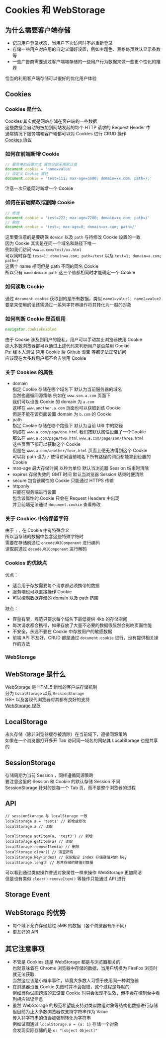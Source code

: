 # Cookies 和 WebStorage

## 为什么需要客户端存储
* 记录用户登录状态，当用户下次访问时不必重新登录
* 存储一些用户对应用的自定义偏好设置，例如主题色、表格每页默认显示条数等
* 一些广告商需要通过客户端端存储的一些用户行为数据来做一些更个性化的推荐

恰当的利用客户端存储可以很好的优化用户体验

## Cookies

### Cookies 是什么
Cookies 其实就是网站存储在客户端的一些数据  
这些数据会自动的被加到网站发起的每个 HTTP 请求的 Request Header 中  
通常情况下服务端和客户端都可以对 Cookies 进行 CRUD 操作  
[Cookies 协议](https://tools.ietf.org/html/rfc6265#section-5.2.1)

### 如何在前端新增 Cookie
```js
// 最简单的设置方式 属性全部采用默认值
document.cookie = 'name=value'
// 自定义 Cookie 属性
document.cookie = 'test=111; max-age=3600; domain=xx.com; path=/;'
```
注意一次只能同时新增一个 Cookie

### 如何在前端修改或删除 Cookie
```js
// 修改
document.cookie = 'test=222; max-age=7200; domain=xx.com; path=/'
// 删除
document.cookie = 'test=; max-age=0; domain=xx.com; path=/'
```
这里要注意的是要确保 `domain` 以及 `path` 与待修改 Cookie 设置的一致  
因为 Cookie 其实是在同一个域名和路径下唯一  
例如我们访问 `www.a.com/test/xx.html`  
可以同时存在 `test=1; domain=a.com; path=/test` 以及 `test=1; domain=a.com; path=/`  
这俩个 name 相同但是 path 不同的同名 Cookie  
所以只有 `name` `domain` `path` 这三个值都相同时才能确定一个 Cookie

### 如何读取 Cookie
通过 `document.cookie` 获取到的是所有数据，类似 `name1=value1; name2=value2`  
要拿来使用的话还需通过一系列字符串操作将其转化为一般的对象

### 如何判断 Cookie 是否启用
```js
navigator.cookieEnabled
```
由于 Cookie 涉及到用户的隐私，用户可以手动禁止浏览器使用 Cookie  
绝大多数浏览器都可以通过上述代码来判断用户是否禁用 Cookie  
Ps: 经本人测试 禁用 Cookie 后 Github 淘宝 等都无法正常访问  
应该现在大多数用户都不会去禁用 Cookie

### 关于 Cookies 的属性
* domain  
指定 Cookie 存储在哪个域名下 默认为当前服务器的域名  
当然也遵循同源策略 例如在 `www.son.a.com` 页面下    
我们可以设置 Cookie 的 domain 为 `a.com`  
这样在 `www.another.a.com` 页面也可以获取到该 Cookie  
但是不能在该页面设置 domain 为 `b.com` 的 Cookie
* path  
指定 Cookie 存储在哪个路径下 默认为当前 URI 中的路径  
例如在 `www.a.com/page/one.html` 我们按默认属性设置了一个Cookie  
那么在 `www.a.com/page/two.html` `www.a.com/page/son/three.html`  
这些页面下都可以获取这个 Cookie  
但是在 `www.a.com/another/four.html` 页面上便无法得到这个 Cookie  
可以将 path 设为 `/` 使得访问当前域名下所有路径的网页都能拿到设置的 Cookie
* max-age 最大存储时间 以秒为单位 默认当浏览器 Session 结束时清除
* expires 存储失效的 GMT 时间 默认当浏览器 Session 结束时便清除
* secure 包含该属性的 Cookie 只能通过 HTTPS 传输
* httponly  
只能在服务端进行设置  
包含该属性的 Cookie 只会在 Request Headers 中出现  
并且前端无法通过 `document.cookie` 查看修改

### 关于 Cookies 中的保留字符
由于 `;` `,` 在 Cookie 中有特殊含义  
所以当存储的数据中包含这些特殊字符时  
需要在存储前通过 `encodeURIComponent` 进行编码  
读取前通过 `decodeURIComponent` 进行解码

### Cookies 的优缺点
优点：
* 适合用于存放需要每个请求都必须携带的数据
* 服务端也可以直接操作 Cookie
* 可以控制数据存储的 domain 以及 path 范围

缺点：
* 容量有限，规范只要求每个域名下最低提供 4kb 的存储空间
* 每次请求都会携带，如果存放了大量不必要的数据很显然会影响页面性能
* 不安全，永远不要在 Cookie 中存放用户的敏感数据
* 前端 API 不友好，CRUD 都是通过 `document.cookie` 进行，没有提供相关操作的方法

### WebStorage

## WebStorage 是什么
WebStorage 是 HTML5 新增的客户端存储机制  
分为 `LocalStorage` 以及 `SessionStorage`  
IE8+ 以及各现代浏览器对其都有良好的支持  
[WebStorage 规范](https://html.spec.whatwg.org/multipage/webstorage.html#storage)

## LocalStorage
永久存储（除非浏览器缓存被清除）在当前域下，遵循同源策略  
如果在一个浏览器打开多开 Tab 访问同一域名的网站其 LocalStorage 也是共享的

## SessionStorage
存储周期为当前 Session ，同样遵循同源策略  
要注意这里的 Session 和 Cookie 的默认存储 Session 不同  
SessionStorage 针对的是每一个 Tab 页，而不是整个浏览器的进程

## API
```
// sessionStorage 与 localStorage 一致
localStorage.a = 'test1' // 新增或修改
localStorage.a // 读取

localStorage.setItem(a, 'test3') // 新增
localStorage.getItem(a) // 读取
localStorage.removeItem(a) // 删除
localStorage.clear() // 清空所有
localStorage.key(index) // 获取指定 index 存储键值对的 key
localStorage.length // 总共存储的键值对数量
```
可以看到通过类似操作普通对象属性一样来操作 WebStorage 更加简洁  
但是也有类似 `clear()` `removeItem()` 等操作只能通过 API 进行

## Storage Event



## WebStorage 的优势
* 每个域下允许存储超过 5MB 的数据（各个浏览器有所不同）
* 更友好的 API


## 其它注意事项
* 不管是 Cookies 还是 WebStorage 都是与浏览器相关的  
也就意味着在 Chrome 浏览器中存储的数据，当用户切换为 FireFox 浏览时就无法获取  
当然这应该是小概率事件，毕竟大多数人习惯于使用同一种浏览器
* 在浏览器设置 Cookie 失败时并不会报错，这个过程是静默的  
例如当你试图跨域的去设置 Cookie 时只会发现不生效，但不会在控制台中看到相应错误信息
* 虽然 WebStorage 的规范希望能支持对类似数组对象等结构化数据进行存储  
但目前为止大多数浏览器仅支持字符串作为 Value  
传入非字符串的值会被强制转化为字符串  
例如试图通过 `localStorage.o = {a: 1}` 存储一个对象  
会发现实际存储的是 `o: "[object Object]"`

